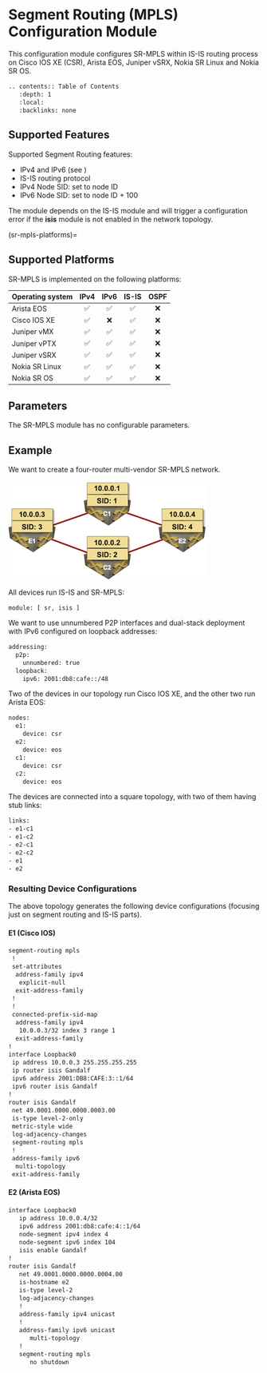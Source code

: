 # Segment Routing (MPLS) Configuration Module

This configuration module configures SR-MPLS within IS-IS routing process on Cisco IOS XE (CSR), Arista EOS, Juniper vSRX, Nokia SR Linux and Nokia SR OS.

```eval_rst
.. contents:: Table of Contents
   :depth: 1
   :local:
   :backlinks: none
```

## Supported Features

Supported Segment Routing features:

* IPv4 and IPv6 (see [](sr-mpls-platforms))
* IS-IS routing protocol
* IPv4 Node SID: set to node ID
* IPv6 Node SID: set to node ID + 100

The module depends on the IS-IS module and will trigger a configuration error if the **isis** module is not enabled in the network topology.

(sr-mpls-platforms)=
## Supported Platforms

SR-MPLS is implemented on the following platforms:

| Operating system      | IPv4  | IPv6 | IS-IS | OSPF |
| ----------------------| :---: | :--: | :---: | :--: |
| Arista EOS            |   ✅  |  ✅  |  ✅   |  ❌   |
| Cisco IOS XE          |   ✅  |  ❌   |  ✅   |  ❌   |
| Juniper vMX           |   ✅  |  ✅  |  ✅   |  ❌   |
| Juniper vPTX          |   ✅  |  ✅  |  ✅   |  ❌   |
| Juniper vSRX          |   ✅  |  ✅  |  ✅   |  ❌   |
| Nokia SR Linux        |   ✅  |  ✅  |  ✅   |  ❌   |
| Nokia SR OS           |   ✅  |  ✅  |  ✅   |  ❌   |

## Parameters

The SR-MPLS module has no configurable parameters.

## Example

We want to create a four-router multi-vendor SR-MPLS network.

![](SR-Simple.png)

All devices run IS-IS and SR-MPLS:
```
module: [ sr, isis ]
```

We want to use unnumbered P2P interfaces and dual-stack deployment with IPv6 configured on loopback addresses:

```
addressing:
  p2p:
    unnumbered: true
  loopback:
    ipv6: 2001:db8:cafe::/48
```

Two of the devices in our topology run Cisco IOS XE, and the other two run Arista EOS:

```
nodes:
  e1:
    device: csr
  e2:
    device: eos
  c1:
    device: csr
  c2:
    device: eos
```

The devices are connected into a square topology, with two of them having stub links:

```
links:
- e1-c1
- e1-c2
- e2-c1
- e2-c2
- e1
- e2
```

### Resulting Device Configurations

The above topology generates the following device configurations (focusing just on segment routing and IS-IS parts).

#### E1 (Cisco IOS)

```
segment-routing mpls
 !
 set-attributes
  address-family ipv4
   explicit-null
  exit-address-family
 !
 !
 connected-prefix-sid-map
  address-family ipv4
   10.0.0.3/32 index 3 range 1
  exit-address-family
!
interface Loopback0
 ip address 10.0.0.3 255.255.255.255
 ip router isis Gandalf
 ipv6 address 2001:DB8:CAFE:3::1/64
 ipv6 router isis Gandalf
!
router isis Gandalf
 net 49.0001.0000.0000.0003.00
 is-type level-2-only
 metric-style wide
 log-adjacency-changes
 segment-routing mpls
 !
 address-family ipv6
  multi-topology
 exit-address-family
```

#### E2 (Arista EOS)

```
interface Loopback0
   ip address 10.0.0.4/32
   ipv6 address 2001:db8:cafe:4::1/64
   node-segment ipv4 index 4
   node-segment ipv6 index 104
   isis enable Gandalf
!
router isis Gandalf
   net 49.0001.0000.0000.0004.00
   is-hostname e2
   is-type level-2
   log-adjacency-changes
   !
   address-family ipv4 unicast
   !
   address-family ipv6 unicast
      multi-topology
   !
   segment-routing mpls
      no shutdown
```
